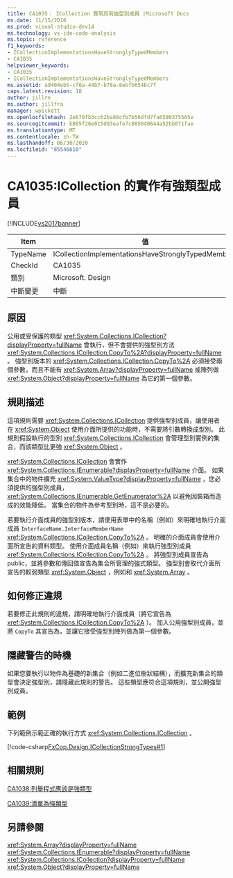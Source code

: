 ```yaml
---
title: CA1035： ICollection 實現具有強型別成員 |Microsoft Docs
ms.date: 11/15/2016
ms.prod: visual-studio-dev14
ms.technology: vs-ide-code-analysis
ms.topic: reference
f1_keywords:
- ICollectionImplementationsHaveStronglyTypedMembers
- CA1035
helpviewer_keywords:
- CA1035
- ICollectionImplementationsHaveStronglyTypedMembers
ms.assetid: ad404eb5-cf6a-44b7-b78a-8ebfb654bc7f
caps.latest.revision: 18
author: jillre
ms.author: jillfra
manager: wpickett
ms.openlocfilehash: 2e679fb3cc62ba80cfb7b56dfd7fa6590375565e
ms.sourcegitcommit: b885f26e015d03eafe7c885040644a52bb071fae
ms.translationtype: MT
ms.contentlocale: zh-TW
ms.lasthandoff: 06/30/2020
ms.locfileid: "85546610"
---
```

# <a name="ca1035-icollection-implementations-have-strongly-typed-members"></a>CA1035:ICollection 的實作有強類型成員
[!INCLUDE[vs2017banner](../includes/vs2017banner.md)]

|Item|值|
|-|-|
|TypeName|ICollectionImplementationsHaveStronglyTypedMembers|
|CheckId|CA1035|
|類別|Microsoft. Design|
|中斷變更|中斷|

## <a name="cause"></a>原因
 公用或受保護的類型 <xref:System.Collections.ICollection?displayProperty=fullName> 會執行，但不會提供的強型別方法 <xref:System.Collections.ICollection.CopyTo%2A?displayProperty=fullName> 。 強型別版本的 <xref:System.Collections.ICollection.CopyTo%2A> 必須接受兩個參數，而且不能有 <xref:System.Array?displayProperty=fullName> 或陣列做 <xref:System.Object?displayProperty=fullName> 為它的第一個參數。

## <a name="rule-description"></a>規則描述
 這項規則需要 <xref:System.Collections.ICollection> 提供強型別成員，讓使用者在 <xref:System.Object> 使用介面所提供的功能時，不需要將引數轉換成型別。 此規則假設執行的型別 <xref:System.Collections.ICollection> 會管理型別實例的集合，而該類型比更強 <xref:System.Object> 。

 <xref:System.Collections.ICollection> 會實作 <xref:System.Collections.IEnumerable?displayProperty=fullName> 介面。 如果集合中的物件擴充 <xref:System.ValueType?displayProperty=fullName> ，您必須提供的強型別成員， <xref:System.Collections.IEnumerable.GetEnumerator%2A> 以避免因裝箱而造成的效能降低。 當集合的物件為參考型別時，這不是必要的。

 若要執行介面成員的強型別版本，請使用表單中的名稱（例如）來明確地執行介面成員 `InterfaceName.InterfaceMemberName` <xref:System.Collections.ICollection.CopyTo%2A> 。 明確的介面成員會使用介面所宣告的資料類型。 使用介面成員名稱（例如）來執行強型別成員 <xref:System.Collections.ICollection.CopyTo%2A> 。 將強型別成員宣告為 public，並將參數和傳回值宣告為集合所管理的強式類型。 強型別會取代介面所宣告的較弱類型 <xref:System.Object> ，例如和 <xref:System.Array> 。

## <a name="how-to-fix-violations"></a>如何修正違規
 若要修正此規則的違規，請明確地執行介面成員（將它宣告為 <xref:System.Collections.ICollection.CopyTo%2A> ）。 加入公用強型別成員，並將 `CopyTo` 其宣告為，並讓它接受強型別陣列做為第一個參數。

## <a name="when-to-suppress-warnings"></a>隱藏警告的時機
 如果您要執行以物件為基礎的新集合（例如二進位樹狀結構），而擴充新集合的類型會決定強型別，請隱藏此規則的警告。 這些類型應符合這項規則，並公開強型別成員。

## <a name="example"></a>範例
 下列範例示範正確的執行方式 <xref:System.Collections.ICollection> 。

 [!code-csharp[FxCop.Design.ICollectionStrongTypes#1](../snippets/csharp/VS_Snippets_CodeAnalysis/FxCop.Design.ICollectionStrongTypes/cs/FxCop.Design.ICollectionStrongTypes.cs#1)]

## <a name="related-rules"></a>相關規則
 [CA1038:列舉程式應該是強類型](../code-quality/ca1038-enumerators-should-be-strongly-typed.md)

 [CA1039:清單為強類型](../code-quality/ca1039-lists-are-strongly-typed.md)

## <a name="see-also"></a>另請參閱
 <xref:System.Array?displayProperty=fullName> <xref:System.Collections.IEnumerable?displayProperty=fullName>
 <xref:System.Collections.ICollection?displayProperty=fullName>
 <xref:System.Object?displayProperty=fullName>
